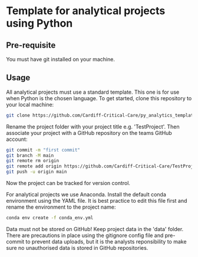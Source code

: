 # Template for analytical projects using Python

## Pre-requisite

You must have git installed on your machine.

## Usage

All analytical projects must use a standard template. This one is for use when Python is the chosen language. To get started, clone this repository to your local machine:

```bash
git clone https://github.com/Cardiff-Critical-Care/py_analytics_template.git
```

Rename the project folder with your project title e.g. 'TestProject'. Then associate your project with a GitHub repository on the teams GitHub account:

```bash
git commit -m "first commit"
git branch -M main
git remote rm origin
git remote add origin https://github.com/Cardiff-Critical-Care/TestProject.git
git push -u origin main
```

Now the project can be tracked for version control. 

For analytical projects we use Anaconda. Install the default conda environment using the YAML file. It is best practice to edit this file first and rename the environment to the project name:

```bash
conda env create -f conda_env.yml
```

Data must not be stored on GitHub! Keep project data in the 'data' folder. There are precautions in place using the gitignore config file and pre-commit to prevent data uploads, but it is the analysts reponsibility to make sure no unauthorised data is stored in GitHub repositories.
